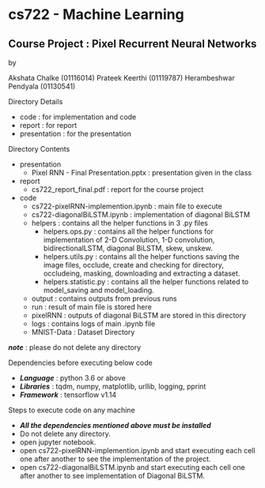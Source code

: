 # cs722 - Machine Learning 

## Course Project : Pixel Recurrent Neural Networks

by 

 Akshata Chalke (01116014)
 Prateek Keerthi (01119787)
 Herambeshwar Pendyala (01130541)


Directory Details
- code : for implementation and code
- report : for report
- presentation : for the presentation

Directory Contents
- presentation 
	- Pixel RNN - Final Presentation.pptx : presentation given in the class 
- report
	- cs722_report_final.pdf : report for the course project
- code 
	- cs722-pixelRNN-implemention.ipynb : main file to execute 
	- cs722-diagonalBiLSTM.ipynb : implementation of diagonal BiLSTM 
	- helpers : contains all the helper functions in 3 .py files
		- helpers.ops.py : contains all the helper functions for implementation of 2-D Convolution, 1-D convolution, bidirectionalLSTM, diagonal BiLSTM, skew, unskew.
		- helpers.utils.py : contains all the helper functions saving the image files, occlude, create and checking for directory, occludeing, masking, downloading and extracting a dataset.	
		- helpers.statistic.py : contains all the helper functions related to model_saving and model_loading.		
	- output : contains outputs from previous runs
	- run : result of main file is stored here
	- pixelRNN : outputs of diagonal BiLSTM are stored in this directory
	- logs : contains logs of main .ipynb file
	- MNIST-Data : Dataset Directory

***note*** : please do not delete any directory


Dependencies before executing below code
- ***Language*** : python 3.6 or above
- ***Libraries*** : tqdm, numpy, matplotlib, urllib, logging, pprint
- ***Framework*** : tensorflow v1.14

Steps to execute code on any machine
- ***All the dependencies mentioned above must be installed***
- Do not delete any directory.
- open jupyter notebook.
- open cs722-pixelRNN-implemention.ipynb and start executing each cell one after another to see the implementation of the project.
- open  cs722-diagonalBiLSTM.ipynb and start executing each cell one after another to see implementation of Diagonal BiLSTM.